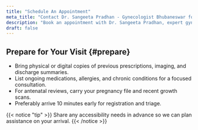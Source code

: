 ```yaml
---
title: "Schedule An Appointment"
meta_title: "Contact Dr. Sangeeta Pradhan - Gynecologist Bhubaneswar for an appointment"
description: "Book an appointment with Dr. Sangeeta Pradhan, expert gynecologist and obstetrician in Bhubaneswar. Get in touch for consultations and inquiries."
draft: false
---
```


## Prepare for Your Visit {#prepare}

- Bring physical or digital copies of previous prescriptions, imaging, and discharge summaries.
- List ongoing medications, allergies, and chronic conditions for a focused consultation.
- For antenatal reviews, carry your pregnancy file and recent growth scans.
- Preferably arrive 10 minutes early for registration and triage.

{{< notice "tip" >}}
Share any accessibility needs in advance so we can plan assistance on your arrival.
{{< /notice >}}